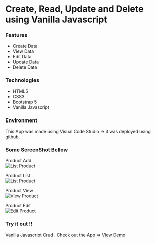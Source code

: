 # Create, Read, Update and Delete using Vanilla Javascript


### Features
<ul>
  <li>Create Data</li>
  <li>View Data</li>
  <li>Edit Data</li>
  <li>Update Data</li>
  <li>Delete Data</li>
</ul>

### Technologies

<ul>
  <li>HTML5</li>
  <li>CSS3</li>
  <li>Bootstrap 5</li>
  <li>Vanilla Javascript</li>
</ul>


### Environment

This App was made using Visual Code Studio -> it was deployed using github.

### Some ScreenShot Bellow

Product Add <br>
![List Product](https://i.vgy.me/TqDNcZ.png)


Product List <br>
![List Product](https://i.vgy.me/t8xwrz.png)

Product View <br>
![View Product](https://i.vgy.me/6QhT7w.png)

Product Edit <br>
![Edit Product](https://i.vgy.me/9mxvGk.png)


### Try it out !!

Vanilla Javascript Crud . Check out the App => <a target="_blank" href="https://rpsohag.github.io/CRUD-Using-Vanilla-JS-and-Bootstrap-Modal">View Demo</a>



